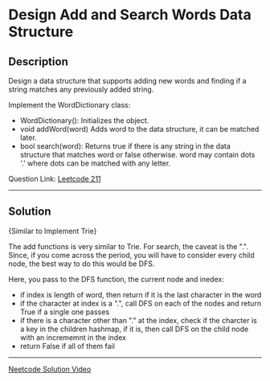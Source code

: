 # Design Add and Search Words Data Structure

## Description

Design a data structure that supports adding new words and finding if a string matches any previously added string.

Implement the WordDictionary class:

- WordDictionary(): Initializes the object.
- void addWord(word) Adds word to the data structure, it can be matched later.
- bool search(word): Returns true if there is any string in the data structure that matches word or false otherwise. word may contain dots '.' where dots can be matched with any letter.


Question Link: [Leetcode 211](https://leetcode.com/problems/design-add-and-search-words-data-structure/description/)

---
## Solution

{Similar to Implement Trie}

The add functions is very similar to Trie. For search, the caveat is the ".". Since, if you come across the period, you will have to consider every child node, the best way to do this would be DFS. 

Here, you pass to the DFS function, the current node and inedex:
- if index is length of word, then return if it is the last character in the word
- if the character at index is a ".", call DFS on each of the nodes and return True if a single one passes
- if there is a character other than "." at the index, check if the charcter is a key in the children hashmap, if it is, then call DFS on the child node with an incrememnt in the index
- return False if all of them fail

---

[Neetcode Solution Video](https://youtu.be/BTf05gs_8iU)